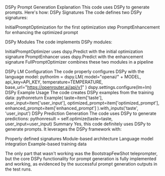 DSPy Prompt Generation Explanation
This code uses DSPy to generate prompts. Here's how:
DSPy Signatures
The code defines two DSPy signatures:

InitialPromptOptimization for the first optimization step
PromptEnhancement for enhancing the optimized prompt

DSPy Modules
The code implements DSPy modules:

InitialPromptOptimizer uses dspy.Predict with the initial optimization signature
PromptEnhancer uses dspy.Predict with the enhancement signature
FullPromptOptimizer combines these two modules in a pipeline

DSPy LM Configuration
The code properly configures DSPy with the language model:
pythonlm = dspy.LM(
    model="openai/" + MODEL,
    api_key=API_KEY,
    temperature=TEMPERATURE,
    base_url="https://openrouter.ai/api/v1"
)
dspy.settings.configure(lm=lm)
DSPy Example Usage
The code creates DSPy examples from the training data:
pythonreturn Example(
    taste=item['taste'],
    user_input=item['user_input'],
    optimized_prompt=item['optimized_prompt'],
    enhanced_prompt=item['enhanced_prompt']
).with_inputs('taste', 'user_input')
DSPy Prediction Generation
The code uses DSPy to generate predictions:
pythonresult = self.optimize(taste=taste, user_input=user_input)
Summary
Yes, this code definitely uses DSPy to generate prompts. It leverages the DSPy framework with:

Properly defined signatures
Module-based architecture
Language model integration
Example-based training data

The only part that wasn't working was the BootstrapFewShot teleprompter, but the core DSPy functionality for prompt generation is fully implemented and working, as evidenced by the successful prompt generation outputs in the test runs.
